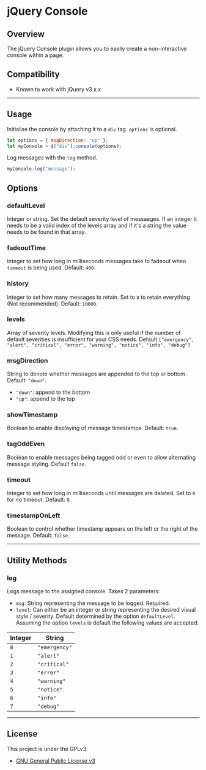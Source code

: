# jQuery Console

## Overview

The jQuery Console plugin allows you to easily create a non-interactive console within a page.


## Compatibility
* Known to work with jQuery v3.x.x

---

## Usage

Initialise the console by attaching it to a `div` tag. `options` is optional.

````javascript
let options = { msgDirection: "up" };
let myConsole = $("div").console(options);
````

Log messages with the `log` method.

````javascript
myConsole.log("message");
````

## Options

### defaultLevel
Integer or string. Set the default severity level of messaages. If an integer it needs to be a valid index of the levels 
array and if it's a string the value needs to be found in that array.

### fadeoutTime
Integer to set how long in milliseconds messages take to fadeout when `timeout` is being used. Default: `400`.

### history
Integer to set how many messages to retain. Set to `0` to retain everything (Not recommended). Default: `10000`.

### levels
Array of severity levels. Modifying this is only useful if the number of default severities is insufficient for your CSS needs. 
Default `["emergency", "alert", "critical", "error", "warning", "notice", "info", "debug"]`

### msgDirection
String to denote whether messages are appended to the top or bottom. Default: `"down"`.
* `"down"`: append to the bottom
* `"up"`: append to the top

### showTimestamp
Boolean to enable displaying of message timestamps. Default: `true`.

### tagOddEven
Boolean to enable messages being tagged odd or even to allow alternating message styling. Default `false`.

### timeout
Integer to set how long in milliseconds until messages are deleted. Set to `0` for no timeout. Default: `0`.

### timestampOnLeft
Boolean to control whether timestamp appears on the left or the right of the message. Default: `false`.

---

## Utility Methods

### log
Logs message to the assigned console. Takes 2 parameters:
* `msg`: String representing the message to be logged. Required.
* `level`: Can either be an integer or string representing the desired visual style / severity. Default determined by the option `defaultLevel`. Assuming the option `levels` is default the following values are accepted:

| Integer | String        |
| ------- | ------------- |
| `0`     | `"emergency"` |
| `1`     | `"alert"`     |
| `2`     | `"critical"`  |
| `3`     | `"error"`     |
| `4`     | `"warning"`   |
| `5`     | `"notice"`    |
| `6`     | `"info"`      |
| `7`     | `"debug"`     |


---

## License

This project is under the GPLv3:

* [GNU General Public License v3](LICENSE)
